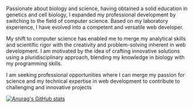 
Passionate about biology and science, having obtained a solid education in genetics and cell biology, I expanded my professional development by switching to the field of computer science. Based on my laboratory experience, I have evolved into a competent and versatile web developer.

My shift to computer science has enabled me to merge my analytical skills and scientific rigor with the creativity and problem-solving inherent in web development. I am motivated by the idea of crafting innovative solutions using a pluridisciplinary approach, blending my knowledge in biology with my programming skills.

I am seeking professional opportunities where I can merge my passion for science and my technical expertise in web development to contribute to challenging and innovative projects


[![Anurag's GitHub stats](https://github-readme-stats.vercel.app/api?username=julieDespre)](https://github.com/julieDespre/github-readme-stats)
<!--
**JulieDespre/JulieDespre** is a ✨ _special_ ✨ repository because its `README.md` (this file) appears on your GitHub profile.

Here are some ideas to get you started:

- 🔭 I’m currently working on ...
- 🌱 I’m currently learning ...
- 👯 I’m looking to collaborate on ...
- 🤔 I’m looking for help with ...
- 💬 Ask me about ...
- 📫 How to reach me: ...
- 😄 Pronouns: ...
- ⚡ Fun fact: ...
-->
